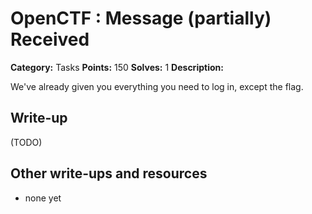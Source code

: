 # OpenCTF : Message (partially) Received

**Category:** Tasks
**Points:** 150
**Solves:** 1
**Description:**

We've already given you everything you need to log in, except the flag.

## Write-up

(TODO)

## Other write-ups and resources

* none yet
